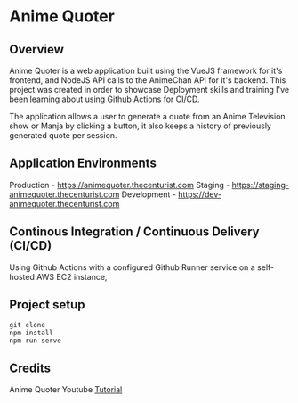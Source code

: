 # Anime Quoter

## Overview
Anime Quoter is a web application built using the VueJS framework for it's frontend, and NodeJS API calls to the AnimeChan API for it's backend. This project was created in order to showcase Deployment skills and training I've been learning about using Github Actions for CI/CD.

The application allows a user to generate a quote from an Anime Television show or Manja by clicking a button, it also keeps a history of previously generated quote per session.

## Application Environments
Production - https://animequoter.thecenturist.com
Staging - https://staging-animequoter.thecenturist.com
Development - https://dev-animequoter.thecenturist.com

## Continous Integration / Continuous Delivery (CI/CD)
Using Github Actions with a configured Github Runner service on a self-hosted AWS EC2 instance, 

## Project setup
```
git clone
npm install
npm run serve
```

## Credits
Anime Quoter Youtube [Tutorial](https://www.youtube.com/watch?v=QfgxPiaUrms)
